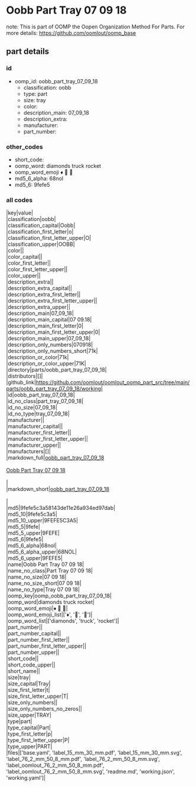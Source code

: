 # Oobb Part Tray 07 09 18  

note: This is part of OOMP the Oopen Organization Method For Parts. For more details: https://github.com/oomlout/oomp_base

##  part details





### id
* oomp_id: oobb_part_tray_07_09_18
  * classification: oobb
  * type: part
  * size: tray
  * color: 
  * description_main: 07_09_18
  * description_extra: 
  * manufacturer: 
  * part_number: 

### other_codes
* short_code: 
* oomp_word: diamonds truck rocket
* oomp_word_emoji :diamonds: :truck: :rocket:
* md5_6_alpha: 68nol
* md5_6: 9fefe5

### all codes 
|key|value|  
|classification|oobb|  
|classification_capital|Oobb|  
|classification_first_letter|o|  
|classification_first_letter_upper|O|  
|classification_upper|OOBB|  
|color||  
|color_capital||  
|color_first_letter||  
|color_first_letter_upper||  
|color_upper||  
|description_extra||  
|description_extra_capital||  
|description_extra_first_letter||  
|description_extra_first_letter_upper||  
|description_extra_upper||  
|description_main|07_09_18|  
|description_main_capital|07 09.18|  
|description_main_first_letter|0|  
|description_main_first_letter_upper|0|  
|description_main_upper|07_09_18|  
|description_only_numbers|070918|  
|description_only_numbers_short|71k|  
|description_or_color|71k|  
|description_or_color_upper|71K|  
|directory|parts/oobb_part_tray_07_09_18|  
|distributors|[]|  
|github_link|https://github.com/oomlout/oomlout_oomp_part_src/tree/main/parts/oobb_part_tray_07_09_18/working|  
|id|oobb_part_tray_07_09_18|  
|id_no_class|part_tray_07_09_18|  
|id_no_size|07_09_18|  
|id_no_type|tray_07_09_18|  
|manufacturer||  
|manufacturer_capital||  
|manufacturer_first_letter||  
|manufacturer_first_letter_upper||  
|manufacturer_upper||  
|manufacturers|[]|  
|markdown_full|[oobb_part_tray_07_09_18](https://github.com/oomlout/oomlout_oomp_part_src/tree/main/parts/oobb_part_tray_07_09_18/working)<br>[](https://github.com/oomlout/oomlout_oomp_part_src/tree/main/parts/oobb_part_tray_07_09_18/working)<br>[Oobb Part Tray 07 09 18](https://github.com/oomlout/oomlout_oomp_part_src/tree/main/parts/oobb_part_tray_07_09_18/working)<br><br>|  
|markdown_short|[oobb_part_tray_07_09_18](https://github.com/oomlout/oomlout_oomp_part_src/tree/main/parts/oobb_part_tray_07_09_18/working)<br><br>|  
|md5|9fefe5c3a58143de11e26a934ed97dab|  
|md5_10|9fefe5c3a5|  
|md5_10_upper|9FEFE5C3A5|  
|md5_5|9fefe|  
|md5_5_upper|9FEFE|  
|md5_6|9fefe5|  
|md5_6_alpha|68nol|  
|md5_6_alpha_upper|68NOL|  
|md5_6_upper|9FEFE5|  
|name|Oobb Part Tray 07 09 18|  
|name_no_class|Part Tray 07 09 18|  
|name_no_size|07 09 18|  
|name_no_size_short|07 09 18|  
|name_no_type|Tray 07 09 18|  
|oomp_key|oomp_oobb_part_tray_07_09_18|  
|oomp_word|diamonds truck rocket|  
|oomp_word_emoji|:diamonds: :truck: :rocket:|  
|oomp_word_emoji_list|[':diamonds:', ':truck:', ':rocket:']|  
|oomp_word_list|['diamonds', 'truck', 'rocket']|  
|part_number||  
|part_number_capital||  
|part_number_first_letter||  
|part_number_first_letter_upper||  
|part_number_upper||  
|short_code||  
|short_code_upper||  
|short_name||  
|size|tray|  
|size_capital|Tray|  
|size_first_letter|t|  
|size_first_letter_upper|T|  
|size_only_numbers||  
|size_only_numbers_no_zeros||  
|size_upper|TRAY|  
|type|part|  
|type_capital|Part|  
|type_first_letter|p|  
|type_first_letter_upper|P|  
|type_upper|PART|  
|files|['base.yaml', 'label_15_mm_30_mm.pdf', 'label_15_mm_30_mm.svg', 'label_76_2_mm_50_8_mm.pdf', 'label_76_2_mm_50_8_mm.svg', 'label_oomlout_76_2_mm_50_8_mm.pdf', 'label_oomlout_76_2_mm_50_8_mm.svg', 'readme.md', 'working.json', 'working.yaml']|  
